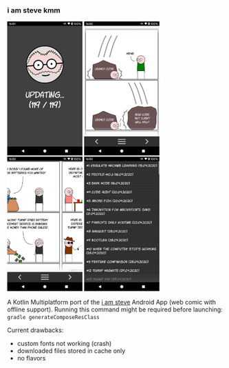 ### i am steve kmm
<img src="web/screenshot_1.png" alt="screenshot 1" width="175" />&nbsp;<img src="web/screenshot_2.png" alt="screenshot 2" width="175" />&nbsp;<img src="web/screenshot_3.png" alt="screenshot 3" width="175" />&nbsp;<img src="web/screenshot_4.png" alt="screenshot 4" width="175" />

A Kotlin Multiplatform port of the [i am steve](https://github.com/KamilSucharski/i_am_steve_android) Android App (web comic with offline support).
Running this command might be required before launching: `gradle generateComposeResClass`

Current drawbacks:
  - custom fonts not working (crash)
  - downloaded files stored in cache only
  - no flavors